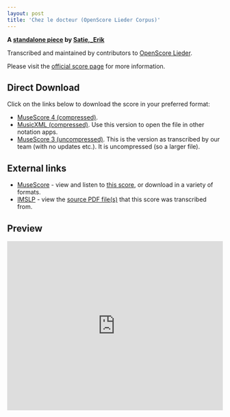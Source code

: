 ```yaml
---
layout: post
title: 'Chez le docteur (OpenScore Lieder Corpus)'
---
```


__A [standalone piece](https://fourscoreandmore.org/openscore/lieder/Satie,_Erik/_/) by [Satie,_Erik](https://fourscoreandmore.org/openscore/lieder/Satie,_Erik)__

Transcribed and maintained by contributors to [OpenScore Lieder].

Please visit the [official score page] for more information.

[official score page]: https://musescore.com/openscore-lieder-corpus/scores/6986065
[OpenScore Lieder]: https://musescore.com/openscore-lieder-corpus

## Direct Download

Click on the links below to download the score in your preferred format:
- [MuseScore 4 (compressed)](https://fourscoreandmore.org/openscore/lieder/Satie,_Erik/_/Chez_le_docteur.mscz).
- [MusicXML (compressed)](https://fourscoreandmore.org/openscore/lieder/Satie,_Erik/_/Chez_le_docteur.mxl). Use this version to open the file in other notation apps.
- [MuseScore 3 (uncompressed)](https://raw.githubusercontent.com/OpenScore/Lieder/refs/heads/main/scores/Satie,_Erik/_/Chez_le_docteur/lc6986065.mscx). This is the version as transcribed by our team (with no updates etc.). It is uncompressed (so a larger file).

## External links

- [MuseScore] - view and listen to [this score][MuseScore], or download in a variety of formats.
- [IMSLP] - view the [source PDF file(s)][IMSLP] that this score was transcribed from.

[MuseScore]: https://musescore.com/score/6986065
[IMSLP]: https://imslp.org/wiki/Special:ReverseLookup/92046

## Preview

<iframe width="100%" height="394" src="https://musescore.com/openscore-lieder-corpus/scores/6986065/embed" frameborder="0" allowfullscreen allow="autoplay; fullscreen"></iframe>
